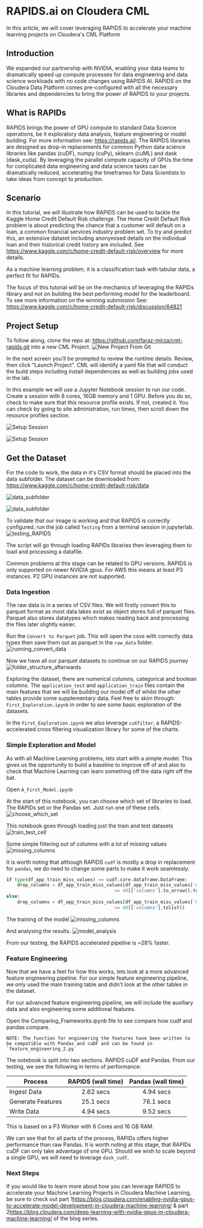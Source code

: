 # RAPIDS.ai on Cloudera CML

In this article, we will cover leveraging RAPIDS to accelerate your machine learning projects on Cloudera's CML Platform

## Introduction

We expanded our partnership with NVIDIA, enabling your data teams to dramatically speed up compute processes for data engineering and data science workloads with no code changes using RAPIDS AI. RAPIDS on the Cloudera Data Platform comes pre-configured with all the necessary libraries and dependencies to bring the power of RAPIDS to your projects.

## What is RAPIDs

RAPIDS brings the power of GPU compute to standard Data Science operations, be it exploratory data analysis, feature engineering or model building. For more information see: <https://rapids.ai/>. The RAPIDS libraries are designed as drop-in replacements for common Python data science libraries like pandas (cuDF), numpy (cuPy), sklearn (cuML) and dask (dask_cuda). By leveraging the parallel compute capacity of GPUs the time for complicated data engineering and data science tasks can be dramatically reduced, accelerating the timeframes for Data Scientists to take ideas from concept to production.

## Scenario

In this tutorial, we will illustrate how RAPIDS can be used to tackle the Kaggle Home Credit Default Risk challenge. The Home Credit Default Risk problem is about predicting the chance that a customer will default on a loan, a common financial services industry problem set. To try and predict this, an extensive dataset including anonymised details on the individual loan and their historical credit history are included. See https://www.kaggle.com/c/home-credit-default-risk/overview for more details.

As a machine learning problem, it is a classification task with tabular data, a perfect fit for RAPIDs.

The focus of this tutorial will be on the mechanics of leveraging the RAPIDs library and not on building the best performing model for the leaderboard. To see more information on the winning submission See: https://www.kaggle.com/c/home-credit-default-risk/discussion/64821

## Project Setup

To follow along, clone the repo at: https://github.com/faraz-mirza/cml-rapids.git into a new CML Project. 
![New Project From Git](images/CreateProject.png)

In the next screen you'll be prompted to review the runtime details. Review, then click "Launch Project". CML will identify a yaml file that will conduct the build steps including install dependencies as well as building jobs used in the lab.

In this example we will use a Jupyter Notebook session to run our code. 
Create a session with 8 cores, 16GB memory and 1 GPU. Before you do so, check to make sure that this resource profile exists. If not, created it. You can check by going to site administration, run times, then scroll down the resource profiles section.

![Setup Session](images/resouce-profile.png)

![Setup Session](images/setup_session.png)


## Get the Dataset

For the code to work, the data in it's CSV format should be placed into the data subfolder. The dataset can be downloaded from: https://www.kaggle.com/c/home-credit-default-risk/data

![data_subfolder](images/download-kaggle-data.png)

![data_subfolder](images/data_folder.png)

To validate that our image is working and that RAPIDS is correctly configured, run the job called `Testing` from a terminal session in jupyterlab.
![testing_RAPIDS](images/testing-job.png)

The script will go through loading RAPIDs libraries then leveraging them to load and processing a datafile.

Common problems at this stage can be related to GPU versions. RAPIDS is only supported on newer NVIDIA gpus. For AWS this means at least P3 instances. P2 GPU instances are not supported.


### Data Ingestion

The raw data is in a series of CSV files. We will firstly convert this to parquet format as most data lakes exist as object stores full of parquet files. Parquet also stores datatypes which makes reading back and processing the files later slightly easier.

Run the `Convert to Parquet` job. This will open the csvs with correctly data types then save them out as parquet in the `raw_data` folder. 
![running_convert_data](images/convert-data-job.png)

Now we have all our parquet datasets to continue on our RAPIDS journey
![folder_structure_afterwards](images/processed_data.png)

Exploring the dataset, there are numerical columns, categorical and boolean columns. The `application_test` and `application_train` files contain the main features that we will be building our model off of whilst the other tables provide some supplementary data. Feel free to skim through: `First_Exploration.ipynb` in order to see some basic exploration of the datasets. 

In the `First_Exploration.ipynb` we also leverage `cuXfilter`, a RAPIDS-accelerated cross filtering visualization library for some of the charts.

### Simple Exploration and Model

As with all Machine Learning problems, lets start with a simple model. This gives us the opportunity to build a baseline to improve off of and also to check that Machine Learning can learn something off the data right off the bat.

Open `A_First_Model.ipynb`

At the start of this notebook, you can choose which set of libraries to load.
The RAPIDs set or the Pandas set. Just run one of these cells.
![choose_which_set](images/Choose_version.gif)

This notebook goes through loading just the train and test datasets
![train_test_cell](images/load_data.png)

Some simple filtering out of columns with a lot of missing values
![missing_columns](images/Check_Missing.gif)

It is worth noting that although RAPIDS `cudf` is mostly a drop in replacement for `pandas`, we do need to change some parts to make it work seamlessly.

```python
if type(df_app_train_miss_values) == cudf.core.dataframe.DataFrame:
    drop_columns = df_app_train_miss_values[df_app_train_miss_values['missing percent'] \
                                        >= 40]['columns'].to_arrow().to_pylist()
else:
    drop_columns = df_app_train_miss_values[df_app_train_miss_values['missing percent'] \
                                        >= 40]['columns'].tolist()
```

The training of the model
![missing_columns](images/Training_Model_Jupyter.png)

And analysing the results.
![model_analysis](images/Feature_Importances.png)

From our testing, the RAPIDS accelerated pipeline is ~28% faster.
### Feature Engineering

Now that we have a feel for how this works, lets look at a more advanced feature engineering pipeline.
For our simple feature engineering pipeline, we only used the main training table and didn't look at the other tables in the dataset.

For our advanced feature engineering pipeline, we will include the auxiliary data and also engineering some additional features.

Open the Comparing_Frameworks.ipynb file to see compare how cudf and pandas compare.

    NOTE: The function for engineering the features have been written to be compatible with Pandas and cuDF and can be found in `feature_engineering_2.py` 

The notebook is split into two sections. RAPIDS cuDF and Pandas.
From our testing, we see the following in terms of performance:

| Process        | RAPIDS (wall time) | Pandas (wall time)  |
| ------------- |:-------------:| :-----:|
| Ingest Data      | 2.62 secs | 4.94 secs |
| Generate Features      | 25.1 secs | 76.1 secs |
| Write Data | 4.94 secs | 9.52 secs |

This is based on a P3 Worker with 8 Cores and 16 GB RAM.

We can see that for all parts of the process, RAPIDs offers higher performance than raw Pandas. It is worth noting at this stage, that RAPIDs cuDF can only take advantage of one GPU. Should we wish to scale beyond a single GPU, we will need to leverage `dask_cudf`.

### Next Steps

If you would like to learn more about how you can leverage RAPIDS to accelerate your Machine Learning Projects in Cloudera Machine Learning, be sure to check out part 1<https://blog.cloudera.com/enabling-nvidia-gpus-to-accelerate-model-development-in-cloudera-machine-learning/> & part 2<https://blog.cloudera.com/deep-learning-with-nvidia-gpus-in-cloudera-machine-learning/> of the blog series.